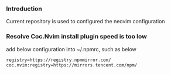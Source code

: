 ### Introduction
Current repository is used to configured the neovim configuration

### Resolve Coc.Nvim install plugin speed is too low
add below configuration into ~/.npmrc, such as below 
~~~
registry=https://registry.npmmirror.com/
coc.nvim:registry=https://mirrors.tencent.com/npm/
~~~

